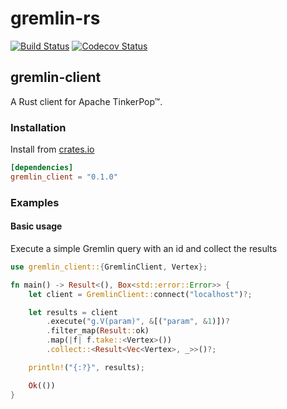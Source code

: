 # gremlin-rs




[![Build Status](https://travis-ci.org/wolfwood/gremlin-rs.svg?branch=master)](https://travis-ci.org/wolf4ood/gremlin-rs)
[![Codecov Status](https://codecov.io/gh/wolf4ood/gremlin-rs/branch/master/graph/badge.svg)](https://codecov.io/gh/wolf4ood/gremlin-rs)



## gremlin-client

A Rust client for Apache TinkerPop™.



### Installation


Install from [crates.io](https://crates.io/)

```toml
[dependencies]
gremlin_client = "0.1.0"
```



### Examples


#### Basic usage


Execute a simple Gremlin query with an id and collect the results

```rust
use gremlin_client::{GremlinClient, Vertex};

fn main() -> Result<(), Box<std::error::Error>> {
    let client = GremlinClient::connect("localhost")?;

    let results = client
        .execute("g.V(param)", &[("param", &1)])?
        .filter_map(Result::ok)
        .map(|f| f.take::<Vertex>())
        .collect::<Result<Vec<Vertex>, _>>()?;

    println!("{:?}", results);

    Ok(())
}
```



